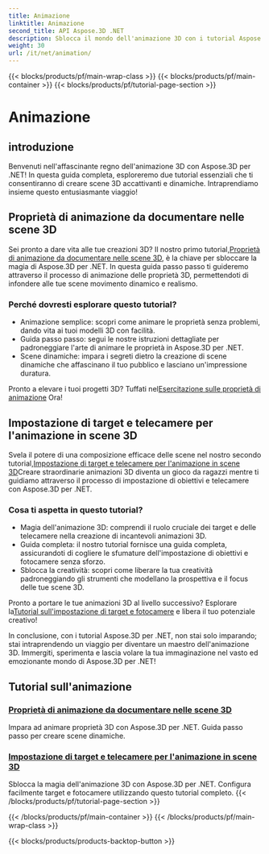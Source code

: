 ```yaml
---
title: Animazione
linktitle: Animazione
second_title: API Aspose.3D .NET
description: Sblocca il mondo dell'animazione 3D con i tutorial Aspose.3D per .NET. Impara ad animare le proprietà e a impostare facilmente obiettivi e telecamere per scene dinamiche.
weight: 30
url: /it/net/animation/
---
```


{{< blocks/products/pf/main-wrap-class >}}
{{< blocks/products/pf/main-container >}}
{{< blocks/products/pf/tutorial-page-section >}}

# Animazione

## introduzione

Benvenuti nell'affascinante regno dell'animazione 3D con Aspose.3D per .NET! In questa guida completa, esploreremo due tutorial essenziali che ti consentiranno di creare scene 3D accattivanti e dinamiche. Intraprendiamo insieme questo entusiasmante viaggio!

## Proprietà di animazione da documentare nelle scene 3D
Sei pronto a dare vita alle tue creazioni 3D? Il nostro primo tutorial,[Proprietà di animazione da documentare nelle scene 3D](./property-to-document/), è la chiave per sbloccare la magia di Aspose.3D per .NET. In questa guida passo passo ti guideremo attraverso il processo di animazione delle proprietà 3D, permettendoti di infondere alle tue scene movimento dinamico e realismo.

### Perché dovresti esplorare questo tutorial?
- Animazione semplice: scopri come animare le proprietà senza problemi, dando vita ai tuoi modelli 3D con facilità.
- Guida passo passo: segui le nostre istruzioni dettagliate per padroneggiare l'arte di animare le proprietà in Aspose.3D per .NET.
- Scene dinamiche: impara i segreti dietro la creazione di scene dinamiche che affascinano il tuo pubblico e lasciano un'impressione duratura.

 Pronto a elevare i tuoi progetti 3D? Tuffati nel[Esercitazione sulle proprietà di animazione](./property-to-document/) Ora!

## Impostazione di target e telecamere per l'animazione in scene 3D
 Svela il potere di una composizione efficace delle scene nel nostro secondo tutorial,[Impostazione di target e telecamere per l'animazione in scene 3D](./setup-target-camera/)Creare straordinarie animazioni 3D diventa un gioco da ragazzi mentre ti guidiamo attraverso il processo di impostazione di obiettivi e telecamere con Aspose.3D per .NET.

### Cosa ti aspetta in questo tutorial?
- Magia dell'animazione 3D: comprendi il ruolo cruciale dei target e delle telecamere nella creazione di incantevoli animazioni 3D.
- Guida completa: il nostro tutorial fornisce una guida completa, assicurandoti di cogliere le sfumature dell'impostazione di obiettivi e fotocamere senza sforzo.
- Sblocca la creatività: scopri come liberare la tua creatività padroneggiando gli strumenti che modellano la prospettiva e il focus delle tue scene 3D.

 Pronto a portare le tue animazioni 3D al livello successivo? Esplorare la[Tutorial sull'impostazione di target e fotocamere](./setup-target-camera/) e libera il tuo potenziale creativo!

In conclusione, con i tutorial Aspose.3D per .NET, non stai solo imparando; stai intraprendendo un viaggio per diventare un maestro dell'animazione 3D. Immergiti, sperimenta e lascia volare la tua immaginazione nel vasto ed emozionante mondo di Aspose.3D per .NET!
## Tutorial sull'animazione
### [Proprietà di animazione da documentare nelle scene 3D](./property-to-document/)
Impara ad animare proprietà 3D con Aspose.3D per .NET. Guida passo passo per creare scene dinamiche.
### [Impostazione di target e telecamere per l'animazione in scene 3D](./setup-target-camera/)
Sblocca la magia dell'animazione 3D con Aspose.3D per .NET. Configura facilmente target e fotocamere utilizzando questo tutorial completo.
{{< /blocks/products/pf/tutorial-page-section >}}

{{< /blocks/products/pf/main-container >}}
{{< /blocks/products/pf/main-wrap-class >}}

{{< blocks/products/products-backtop-button >}}
